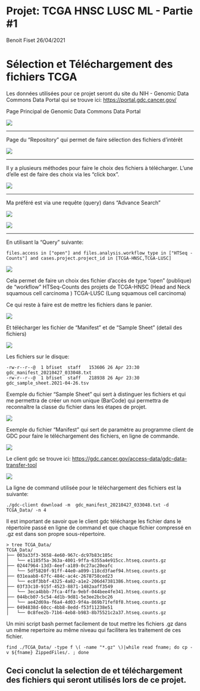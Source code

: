 Projet: TCGA HNSC LUSC ML - Partie \#1
================
Benoit Fiset
26/04/2021

# Sélection et Téléchargement des fichiers TCGA

Les données utilisées pour ce projet seront du site du NIH - Genomic
Data Commons Data Portal qui se trouve ici:
<https://portal.gdc.cancer.gov/>

Page Principal de Genomic Data Commons Data Portal

![](./figures/NIH_Main_01.png)

-----

Page du “Repository” qui permet de faire sélection des fichiers
d’intérêt

![](figures/NIH_Repo_01.png)

-----

Il y a plusieurs méthodes pour faire le choix des fichiers à
télécharger. L’une d’elle est de faire des choix via les “click box”.

![](figures/NIH_Repo_BoxSearch_01.png)

-----

Ma préféré est via une requête (query) dans “Advance Search”

![](figures/NIH_Repo_ASearch_01.png)

![](figures/NIH_Repo_ASearch_02.png)

-----

En utilisant la “Query”
    suivante:

    files.access in ["open"] and files.analysis.workflow_type in ["HTSeq - Counts"] and cases.project.project_id in [TCGA-HNSC,TCGA-LUSC]

![](figures/NIH_Repo_ASearch_03.png)

Cela permet de faire un choix des fichier d’accès de type “open”
(publique) de “workflow” HTSeq-Counts des projets de TCGA-HNSC (Head and
Neck squamous cell carcinoma ) TCGA-LUSC (Lung squamous cell carcinoma)

Ce qui reste à faire est de mettre les fichiers dans le panier.

![](figures/NIH_Repo_ASearch_04.png)

Et télécharger les fichier de “Manifest” et de “Sample Sheet” (detail
des fichiers)

![](figures/NIH_Repo_Manifest_01.png)

Les fichiers sur le
    disque:

    -rw-r--r--@  1 bfiset  staff   153606 26 Apr 23:30 gdc_manifest_20210427_033048.txt
    -rw-r--r--@  1 bfiset  staff   218938 26 Apr 23:30 gdc_sample_sheet.2021-04-26.tsv

Exemple du fichier “Sample Sheet” qui sert à distinguer les fichiers et
qui me permettra de créer un nom unique (BarCode) qui permettra de
reconnaître la classe du fichier dans les étapes de projet.

![](figures/NIH_Repo_SampleSheet_TSV_01.png)

Exemple du fichier “Manifest” qui sert de paramètre au programme client
de GDC pour faire le téléchargement des fichiers, en ligne de commande.

![](figures/NIH_Repo_Manifest_TXT_01.png)

Le client gdc se trouve ici:
<https://gdc.cancer.gov/access-data/gdc-data-transfer-tool>

![](figures/NIH_GDC_Tool_01.png)

La ligne de command utilisée pour le téléchargement des fichiers est la
suivante:

    ./gdc-client download -m  gdc_manifest_20210427_033048.txt -d TCGA_Data/ -n 4

Il est important de savoir que le client gdc télécharge les fichier dans
le répertoire passé en ligne de command et que chaque fichier compressé
en .gz est dans son propre sous-répertoire.

    > tree TCGA_Data/
    TCGA_Data/
    ├── 003a33f3-3658-4e60-967c-dc97b83c105c
    │   └── e1185f5a-363a-4001-9ffa-6355a4e915cc.htseq.counts.gz
    ├── 02447964-13d3-4eef-a189-0c27ac20eafc
    │   └── 5df5820f-91ff-44e0-a899-118cd3faef94.htseq.counts.gz
    ├── 031eaab8-67fc-484c-ac4c-2678758ced23
    │   └── ec8f3bbf-4325-4a82-a1e2-206d47381386.htseq.counts.gz
    ├── 03f33c10-915f-4523-8871-1482aaff3549
    │   └── 3eca4bbb-7fca-4ffa-9ebf-044bee4fe341.htseq.counts.gz
    ├── 044bcb07-5c54-4d1b-9d81-5e3ee2bcbc26
    │   └── ae42d69a-f6a4-4d03-9f4a-869b71fef8f8.htseq.counts.gz
    ├── 0494838d-60cc-4bb8-8edd-f53f11238e51
    │   └── 0c8fee2b-71b6-4eb8-b983-8b75521c2a37.htseq.counts.gz

Un mini script bash permet facilement de tout mettre les fichiers .gz
dans un même repertoire au même niveau qui facilitera les traitement de
ces
    fichier.

    find ./TCGA_Data/ -type f \( -name "*.gz" \)|while read fname; do cp -v ${fname} ZippedFiles/. ; done

## Ceci conclut la selection de et téléchargement des fichiers qui seront utilisés lors de ce projet.
